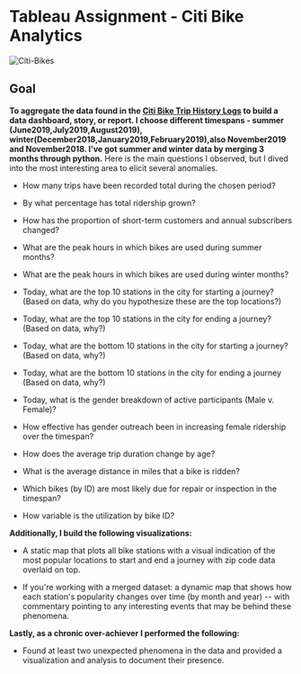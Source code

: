 # Tableau Assignment - Citi Bike Analytics


![Citi-Bikes](Images/citi-bike-station-bikes.jpg)

## Goal

**To aggregate the data found in the [Citi Bike Trip History Logs](https://www.citibikenyc.com/system-data) to build a data dashboard, story, or report. I choose different  timespans - summer (June2019,July2019,August2019), winter(December2018,January2019,February2019),also November2019 and November2018. I've got summer and winter data by merging 3 months through python.**
Here is the main questions I observed, but I dived into the most interesting area to elicit several anomalies.
* How many trips have been recorded total during the chosen period?

* By what percentage has total ridership grown? 

* How has the proportion of short-term customers and annual subscribers changed?

* What are the peak hours in which bikes are used during summer months? 

* What are the peak hours in which bikes are used during winter months?

* Today, what are the top 10 stations in the city for starting a journey? (Based on data, why do you hypothesize these are the top locations?)

* Today, what are the top 10 stations in the city for ending a journey? (Based on data, why?)

* Today, what are the bottom 10 stations in the city for starting a journey? (Based on data, why?)

* Today, what are the bottom 10 stations in the city for ending a journey (Based on data, why?)

* Today, what is the gender breakdown of active participants (Male v. Female)?

* How effective has gender outreach been in increasing female ridership over the timespan?

* How does the average trip duration change by age?

* What is the average distance in miles that a bike is ridden?

* Which bikes (by ID) are most likely due for repair or inspection in the timespan? 

* How variable is the utilization by bike ID?

**Additionally, I build the following visualizations:**

* A static map that plots all bike stations with a visual indication of the most popular locations to start and end a journey with zip code data overlaid on top.

* If you're working with a merged dataset: a dynamic map that shows how each station's popularity changes over time (by month and year) -- with commentary pointing to any interesting events that may be behind these phenomena.

**Lastly, as a chronic over-achiever I performed the following:**

* Found at least two unexpected phenomena in the data and provided a visualization and analysis to document their presence. 

